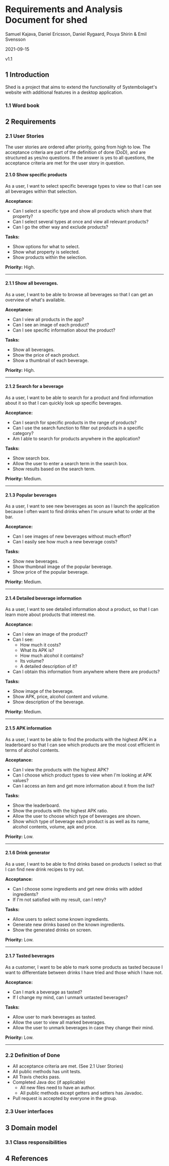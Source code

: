 # Requirements and Analysis Document for shed

Samuel Kajava, Daniel Ericsson, Daniel Rygaard, Pouya Shirin & Emil Svensson

2021-09-15

v1.1

## 1 Introduction

Shed is a project that aims to extend the functionality of Systembolaget's website with additional features in a desktop application.

### 1.1 Word book

## 2 Requirements

### 2.1 User Stories

The user stories are ordered after priority, going from high to low. The acceptance criteria are part of the definition of done (DoD), and are structured as yes/no questions. If the answer is yes to all questions, the acceptance criteria are met for the user story in question.

#### 2.1.0 Show specific products

As a user, I want to select specific beverage types to view so that I can see all beverages within that selection.   

**Acceptance:**   

- Can I select a specific type and show all products which share that property?   
- Can I select several types at once and view all relevant products?   
- Can I go the other way and exclude products?   



**Tasks:**  

* Show options for what to select.    
* Show what property is selected.    
* Show products within the selection.    



**Priority:** High.    



***



#### 2.1.1 Show all beverages.  

As a user, I want to be able to browse all beverages so that I can get an overview of what's available.      

**Acceptance:**   

- Can I view all products in the app?   
- Can I see an image of each product?   
- Can I see specific information about the product?   



**Tasks:**  

* Show all beverages.   
* Show the price of each product.   
* Show a thumbnail of each beverage.   



**Priority:** High.  



***



#### 2.1.2 Search for a beverage

As a user, I want to be able to search for a product and find information about it so that I can quickly look up specific beverages.   

**Acceptance:**   

- Can I search for specific products in the range of products?
- Can I use the search function to filter out products in a specific category?
- Am I able to search for products anywhere in the application?



**Tasks:**   

* Show search box.   
* Allow the user to enter a search term in the search box.   
* Show results based on the search term.   



**Priority:** Medium.   



***

#### 2.1.3 Popular beverages

As a user, I want to see new  beverages as soon as I launch the application because I often want to find drinks when I'm unsure what to order at the bar.   



**Acceptance:**   

- Can I see images of new beverages without much effort?
- Can I easily see how much a new beverage costs?



**Tasks:**   

* Show new beverages.  
* Show thumbnail image of the popular beverage.  
* Show price of the popular beverage.  



**Priority:** Medium.



***

#### 2.1.4 Detailed beverage information

As a user, I want to see detailed information about a product, so that I can learn more about products that interest me.   



**Acceptance:**

- Can I view an image of the product?   
- Can I see:   
  - How much it costs?   
  - What its APK is?   
  - How much alcohol it contains?   
  - Its volume?   
  - A detailed description of it?
- Can I obtain this information from anywhere where there are products?   



**Tasks:**  

* Show image of the beverage.   
* Show APK, price, alcohol content and volume.   
* Show description of the beverage.   



**Priority:** Medium.   



***

#### 2.1.5 APK information

As a user, I want to be able to find the products with the highest APK in a leaderboard so that I can see which products are the most cost efficient in terms of alcohol contents.



**Acceptance:**

- Can I view the products with the highest APK?
- Can I choose which product types to view when I'm looking at APK values?
- Can I access an item and get more information about it from the list?



**Tasks:**

* Show the leaderboard.   
* Show the products with the highest APK ratio.   
* Allow the user to choose which type of beverages are shown.   
* Show which type of beverage each product is as well as its name, alcohol contents, volume, apk and price.   



**Priority:** Low.

***

#### 2.1.6 Drink generator

As a user, I want to be able to find drinks based on products I select so that I can find new drink recipes to try out.



**Acceptance:**

- Can I choose some ingredients and get new drinks with added ingredients?
- If I'm not satisfied with my result, can I retry?



**Tasks:**

- Allow users to select some known ingredients.   
- Generate new drinks based on the known ingredients.   
- Show the generated drinks on screen.  



**Priority:** Low.

***

#### 2.1.7 Tasted beverages

As a customer, I want to be able to mark some products as tasted because I want to differentiate between drinks I have tried and those which I have not.



**Acceptance:**

- Can I mark a beverage as tasted?
- If I change my mind, can I unmark untasted beverages?



**Tasks:**

- Allow user to mark beverages as tasted.   
- Allow the user to view all marked beverages.   
- Allow the user to unmark beverages in case they change their mind.



**Priority:** Low.

____

### 2.2 Definition of Done

- All acceptance criteria are met. (See 2.1 User Stories)
- All public methods has unit tests.
- All Travis checks pass.
- Completed Java doc (if applicable)
  - All new files need to have an author.
  - All public methods except getters and setters has Javadoc.
- Pull request is accepted by everyone in the group.

### 2.3 User interfaces

## 3 Domain model

### 3.1 Class responsibilities

## 4 References
